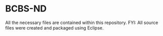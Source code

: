 # BCBS-ND
All the necessary files are contained within this repository.
FYI: All source files were created and packaged using Eclipse.
